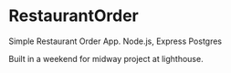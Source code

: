 # RestaurantOrder
Simple Restaurant Order App. Node.js, Express Postgres

Built in a weekend for midway project at lighthouse.
